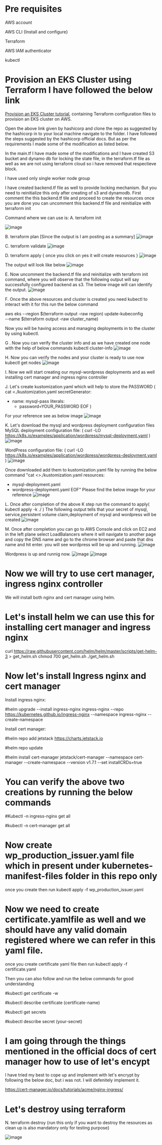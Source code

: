 # Pre requisites
AWS account

AWS CLI {Install and configure}

Terraform

AWS IAM authenticator

kubectl

# Provision an EKS Cluster using Terraform I have followed the below link 

[Provision an EKS Cluster tutorial](https://developer.hashicorp.com/terraform/tutorials/kubernetes/eks), containing
Terraform configuration files to provision an EKS cluster on AWS.

Open the above link given by hashicorp and clone the repo as suggested by the hashicorp in to your local machine navigate to the folder. I have followed the steps suggested by the hashicorp official docs. But
as per the requirements I made some of the modification as listed below.

In the main.tf I have made some of the modifications and I have created S3 bucket and dynamo db for locking the state file, in the terraform.tf file as well 
as we are not using terraform cloud so i have removed that respectieve block.

I have used only single worker node group

I have created backend.tf file as well to provide locking mechanism. But you need to reinitialize this only after creating of s3 and dynamodb. First comment the this backend.tf tile
and proceed to create the resources once you are done you can uncomment this backend.tf file and reinitialize with terraform init

Command where we can use is:
A. terraform init

![image](https://github.com/anilsree6/terraform-with-eks/assets/149375170/29a4fc5b-1162-4a05-a09d-60c30afa37ae)


B. terraform plan [Since the output is I am posting as a summary]
![image](https://github.com/anilsree6/terraform-with-eks/assets/149375170/b2a2acc6-7026-45eb-ab3f-9ae92f10f436)



C. terraform validate
![image](https://github.com/anilsree6/terraform-with-eks/assets/149375170/05c43a2f-c107-43fe-afb2-0de0b97b0a01)


D. terraform apply { once you click on yes it will create resources }
![image](https://github.com/anilsree6/terraform-with-eks/assets/149375170/7bfde5c1-7cdc-459a-b86b-94842edc049a)

The output will look like below
![image](https://github.com/anilsree6/terraform-with-eks/assets/149375170/f77d3e59-1b28-4eca-b1cd-a030594e449a)

E. Now uncomment the backend.tf file and reinitialize with terraform init command, where you will observe that the following output will say
successfully configured backend as s3. The below image will can identify the output.
![image](https://github.com/anilsree6/terraform-with-eks/assets/149375170/96bd5d5f-6308-41ff-b718-347f0bb26f10)

F. Once the above resources and cluster is created you need kubectl to interact with it for this run the below command

aws eks --region $(terraform output -raw region) update-kubeconfig \
--name $(terraform output -raw cluster_name)

Now you will be having access and managing deployments in to the cluster by using kubectl. 

G . Now you can verify the cluster info and as we have created one node with the help of below commands
kubectl cluster-info
![image](https://github.com/anilsree6/terraform-with-eks/assets/149375170/479cde0f-b1a3-4374-ac85-7a7b468f2600)

H. Now you can verify the nodes and your cluster is ready to use now
kubectl get nodes
![image](https://github.com/anilsree6/terraform-with-eks/assets/149375170/3847e89e-6889-44bf-8dca-44f628fafeac)

I. Now we will start creating our mysql-wordpress deployments and as well installing cert manager and ingress nginx controller

J. Let's create kustomization.yaml which will help to store the PASSWORD
( cat <<EOF >./kustomization.yaml
secretGenerator:
- name: mysql-pass
  literals:
  - password=YOUR_PASSWORD
EOF )
 
For your reference see as below image
![image](https://github.com/anilsree6/terraform-with-eks/assets/149375170/e76524db-1b62-4000-a705-82a8cab89b80)

K. Let's download the mysql and wordpress deployment configuration files
MySQL deployment configuration file:
( curl -LO https://k8s.io/examples/application/wordpress/mysql-deployment.yaml )
![image](https://github.com/anilsree6/terraform-with-eks/assets/149375170/4fac66e5-145e-44f4-a55b-49159cb3fd28)

WordPress configuration file:
( curl -LO https://k8s.io/examples/application/wordpress/wordpress-deployment.yaml )
![image](https://github.com/anilsree6/terraform-with-eks/assets/149375170/5d7b492a-9425-4cb2-abbf-323f63facb78)

Once downloaded add them to kustomization.yaml file by running the below command
"cat <<EOF >>./kustomization.yaml
resources:
  - mysql-deployment.yaml
  - wordpress-deployment.yaml
EOF"
Please find the below image for your reference
![image](https://github.com/anilsree6/terraform-with-eks/assets/149375170/1e341992-c485-450f-b618-cde5f2ae8142)

L. Once after completion of the above K step run the command to apply( kubectl apply -k ./ )
The following output tells that your secret of mysql, service,persistent volume claim,deployment of mysql and wordpress will be created 
![image](https://github.com/anilsree6/terraform-with-eks/assets/149375170/2565d4d3-8aca-47a2-84ec-6ad39f495d3a)

M. Once after completion you can go to AWS Console and click on EC2 and in the left plane select LoadBalancers where it will navigate to another page and copy the
DNS name and go to the chrome browser and paste that dns name and hit enter.  you will see wordpress will be up and running.
![image](https://github.com/anilsree6/terraform-with-eks/assets/149375170/37eb6d60-2bee-4db1-a451-860d5cc45088)

Wordpress is up and runnig now.
![image](https://github.com/anilsree6/terraform-with-eks/assets/149375170/a6ee6db5-9483-4560-a662-bfcdf1ae8afc)
![image](https://github.com/anilsree6/terraform-with-eks/assets/149375170/4e6d739e-1600-4e83-beb6-8e686a362b3d)



# Now we will try to use cert manager, ingress nginx controller

We will install both nginx and cert manager using helm.

# Let's install helm we can use this for installing cert manager and ingress nginx

curl https://raw.githubusercontent.com/helm/helm/master/scripts/get-helm-3 > get_helm.sh
chmod 700 get_helm.sh
./get_helm.sh

# Now let's install Ingress nginx and cert manager

Install ingress nginx:

#helm upgrade --install ingress-nginx ingress-nginx --repo https://kubernetes.github.io/ingress-nginx --namespace ingress-nginx --create-namespace

Install cert manager:

#helm repo add jetstack https://charts.jetstack.io

#helm repo update

#helm install cert-manager jetstack/cert-manager --namespace cert-manager --create-namespace --version v1.7.1 --set installCRDs=true

# You can verify the above two creations by running the below commands

#Kubectl -n ingress-nginx get all 

#kubectl -n cert-manager get all


# Now create wp_production_issuer.yaml file which in present under kubernetes-manifest-files folder in this repo only 

once you create then run kubectl apply -f wp_production_issuer.yaml

# Now we need to create certificate.yamlfile as well and we should have any valid domain registered where we can refer in this yaml file.

once you create certificate yaml file then run kubectl apply -f certificate.yaml

Then you can also follow and run the below commands for good understanding

#kubectl get certificate -w 

#kubectl describe certificate (certificate-name)

#kubectl get secrets

#kubectl describe secret (your-secret)

# I am going through the things mentioned in the official docs of cert manager how to use of let's encypt 
I have tried my best to cope up and implement with let's encrypt by following the below doc, but i was not. I will defenitely implement it.

https://cert-manager.io/docs/tutorials/acme/nginx-ingress/

# Let's destroy using terraform 

N. terraform destroy {run this only if you want to destroy the resources as clean up is also mandatory only for testing purpose}

![image](https://github.com/anilsree6/terraform-with-eks/assets/149375170/c3c83659-d3ff-444d-ad7f-5a9d1f42532c)





